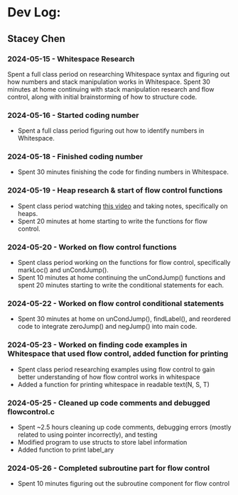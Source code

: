 # Dev Log:
## Stacey Chen
### 2024-05-15 - Whitespace Research
Spent a full class period on researching Whitespace syntax and figuring out how numbers and stack manipulation works in Whitespace.
Spent 30 minutes at home continuing with stack manipulation research and flow control, along with initial brainstorming of how to structure code.

### 2024-05-16 - Started coding number
- Spent a full class period figuring out how to identify numbers in Whitespace.

### 2024-05-18 - Finished coding number
- Spent 30 minutes finishing the code for finding numbers in Whitespace.

### 2024-05-19 - Heap research & start of flow control functions
- Spent class period watching [this video](https://www.youtube.com/watch?v=O406bEHAOcc) and taking notes, specifically on heaps.
- Spent 20 minutes at home starting to write the functions for flow control.

### 2024-05-20 - Worked on flow control functions
- Spent class period working on the functions for flow control, specifically markLoc() and unCondJump().
- Spent 10 minutes at home continuing the unCondJump() functions and spent 20 minutes starting to write the conditional statements for each.

### 2024-05-22 - Worked on flow control conditional statements
- Spent 30 minutes at home on unCondJump(), findLabel(), and reordered code to integrate zeroJump() and negJump() into main code.

### 2024-05-23 - Worked on finding code examples in Whitespace that used flow control, added function for printing
- Spent class period researching examples using flow control to gain better understanding of how flow control works in whitespace
- Added a function for printing whitespace in readable text(N, S, T)

### 2024-05-25 - Cleaned up code comments and debugged flowcontrol.c
- Spent ~2.5 hours cleaning up code comments, debugging errors (mostly related to using pointer incorrectly), and testing
- Modified program to use structs to store label information
- Added function to print label_ary

### 2024-05-26 - Completed subroutine part for flow control
- Spent 10 minutes figuring out the subroutine component for flow control
